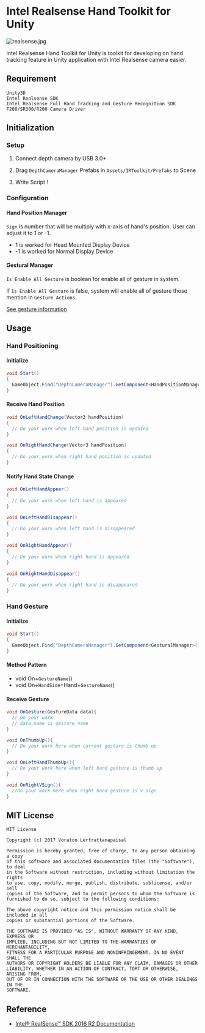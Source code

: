 # Intel Realsense Hand Toolkit for Unity

![realsense.jpg](https://avatars3.githubusercontent.com/u/14095512?v=3&s=200)

Intel Realsense Hand Toolkit for Unity is toolkit for developing on hand tracking feature in Unity application with Intel Realsense camera easier.

## Requirement

```
Unity3D
Intel Realsense SDK
Intel Realsense Full Hand Tracking and Gesture Recognition SDK
F200/SR300/R200 Camera Driver
```

## Initialization

### Setup

1. Connect depth camera by USB 3.0+

2. Drag `DepthCameraManager` Prefabs in `Assets/IRToolkit/Prefabs` to Scene

3. Write Script !

### Configuration

#### Hand Position Manager

`Sign` is number that will be multiply with x-axis of hand's position. User can adjust it to 1 or -1.
* 1 is worked for Head Mounted Display Device
* -1 is worked for Normal Display Device

#### Gestural Manager

`Is Enable All Gesture` is boolean for enable all of gesture in system.

If `Is Enable All Gesture` is false, system will enable all of gesture those mention in `Gesture Actions`.

[See gesture information](https://software.intel.com/sites/landingpage/realsense/camera-sdk/v1.1/documentation/html/index.html?doc_hand_handling_gestures.html)

## Usage

### Hand Positioning

#### Initialize

```Cs
void Start()
{
  GameObject.Find("DepthCameraManager").GetComponent<HandPositionManager>().AddSubscriber(gameObject);
}
```

#### Receive Hand Position

```Cs
void OnLeftHandChange(Vector3 handPosition)
{
  // Do your work when left hand position is updated
}

void OnRightHandChange(Vector3 handPosition)
{
  // Do your work when right hand position is updated
}
```

#### Notify Hand State Change

```cs
void OnLeftHandAppear()
{
  // Do your work when left hand is appeared
}

void OnLeftHandDisappear()
{
  // Do your work when left hand is disappeared
}

void OnRightHandAppear()
{
  // Do your work when right hand is appeared
}

void OnRightHandDisappear()
{
  // Do your work when right hand is disappeared
}
```

### Hand Gesture

#### Initialize
```cs
void Start()
{
  GameObject.Find("DepthCameraManager").GetComponent<GesturalManager>().AddSubscriber(gameObject);
}
```

#### Method Pattern

* void On+`GestureName`()
* void On+`HandSide`+Hand+`GestureName`()

#### Receive Gesture  

```cs
void OnGesture(GestureData data){
  // Do your work
  // data.name is gesture name
}

void OnThumbUp(){
  // Do your work here when current gesture is thumb up
}

void OnLeftHandThumbUp(){
  // Do your work here when left hand gesture is thumb up
}

void OnRightVSign(){
  //Do your work here when right hand gesture is v sign
}
```

## MIT License

```
MIT License

Copyright (c) 2017 Voraton Lertrattanapaisal

Permission is hereby granted, free of charge, to any person obtaining a copy
of this software and associated documentation files (the "Software"), to deal
in the Software without restriction, including without limitation the rights
to use, copy, modify, merge, publish, distribute, sublicense, and/or sell
copies of the Software, and to permit persons to whom the Software is
furnished to do so, subject to the following conditions:

The above copyright notice and this permission notice shall be included in all
copies or substantial portions of the Software.

THE SOFTWARE IS PROVIDED "AS IS", WITHOUT WARRANTY OF ANY KIND, EXPRESS OR
IMPLIED, INCLUDING BUT NOT LIMITED TO THE WARRANTIES OF MERCHANTABILITY,
FITNESS FOR A PARTICULAR PURPOSE AND NONINFRINGEMENT. IN NO EVENT SHALL THE
AUTHORS OR COPYRIGHT HOLDERS BE LIABLE FOR ANY CLAIM, DAMAGES OR OTHER
LIABILITY, WHETHER IN AN ACTION OF CONTRACT, TORT OR OTHERWISE, ARISING FROM,
OUT OF OR IN CONNECTION WITH THE SOFTWARE OR THE USE OR OTHER DEALINGS IN THE
SOFTWARE.
```

## Reference

* [Intel® RealSense™ SDK 2016 R2 Documentation](https://software.intel.com/sites/landingpage/realsense/camera-sdk/v1.1/documentation/html/)
